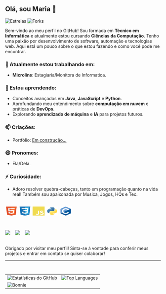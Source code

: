 ## Olá, sou Maria 👋

![Estrelas](https://img.shields.io/github/stars/Arkill/Arkill?style=social) ![Forks](https://img.shields.io/github/forks/Arkill/Arkill?style=social)

Bem-vindo ao meu perfil no GitHub! Sou formada em **Técnico em Informática** e atualmente estou cursando **Ciências da Computação**. Tenho uma paixão por desenvolvimento de software, automação e tecnologias web. Aqui está um pouco sobre o que estou fazendo e como você pode me encontrar.

### 🔭 Atualmente estou trabalhando em:
- **Microlins**: Estagiaria/Monitora de Informatica.

### 🌱 Estou aprendendo:
- Conceitos avançados em **Java**, **JavaScript** e **Python**.
- Aprofundando meu entendimento sobre **computação em nuvem** e práticas de **DevOps**.
- Explorando **aprendizado de máquina** e **IA** para projetos futuros.

### 📫 Criações:
- Portfólio: [Em construção...](https://website.com)

### 😄 Pronomes:
- Ela/Dela.

### ⚡ Curiosidade:
- Adoro resolver quebra-cabeças, tanto em programação quanto na vida real! Também sou apaixonada por Musica, Jogos, HQs e Tec.

<div style="display: inline_block"><br>
  <img align="center" alt="Maria-HTML" height="30" width="40" src="https://raw.githubusercontent.com/devicons/devicon/master/icons/html5/html5-original.svg">
  <img align="center" alt="Maria-CSS" height="30" width="40" src="https://raw.githubusercontent.com/devicons/devicon/master/icons/css3/css3-original.svg">
  <img align="center" alt="Maria-Js" height="30" width="40" src="https://raw.githubusercontent.com/devicons/devicon/master/icons/javascript/javascript-plain.svg">
  <img align="center" alt="Maria-Python" height="30" width="40" src="https://raw.githubusercontent.com/devicons/devicon/master/icons/python/python-original.svg">
  <img align="center" alt="Maria-C" height="30" width="40" src="https://raw.githubusercontent.com/devicons/devicon/master/icons/c/c-original.svg">
</div>

##
<br>
<div> 
<a href="https://www.instagram.com/seu_usuario/" target="_blank"><img src="https://img.shields.io/badge/-Instagram-%23E4405F?style=for-the-badge&logo=instagram&logoColor=white" target="_blank"></a>&nbsp;&nbsp;&nbsp; <!-- Espaçamento entre os ícones --><a href="mailto:mariaap4arecida00670@gmail.com"><img src="https://img.shields.io/badge/-Gmail-%23DB4437?style=for-the-badge&logo=gmail&logoColor=white" target="_blank"></a>&nbsp;&nbsp;&nbsp; <!-- Espaçamento entre os ícones -->
<a href="https://www.linkedin.com/in/maria-aparecida-aa68a4243?utm_source=share&utm_campaign=share_via&utm_content=profile&utm_medium=android_app" target="_blank"><img src="https://img.shields.io/badge/LinkedIn-%230077B5?style=for-the-badge&logo=linkedin&logoColor=white" target="_blank"></a></div><br>


Obrigado por visitar meu perfil! Sinta-se à vontade para conferir meus projetos e entrar em contato se quiser colaborar!

---
<br>

<table>
  <tr>
    <td>
      <img src="https://github-readme-stats.vercel.app/api?username=Arkill&show_icons=true&theme=onedark" alt="Estatísticas do GitHub" width="450" height="200">
    </td>
    <td>
      <img src="https://github-readme-stats.vercel.app/api/top-langs/?username=Arkill&theme=onedark&layout=compact&langs_count=10" alt="Top Languages" width="450" height="200">
    </td>
  </tr>
  <tr>
 <tr>
  <td colspan="2">
    <img src="https://images-wixmp-ed30a86b8c4ca887773594c2.wixmp.com/f/679eafd8-88a3-4304-9836-53334d1782ff/d8xebfv-426f3ffd-b748-4f61-b67d-2bc9b2e3d16f.gif?token=eyJ0eXAiOiJKV1QiLCJhbGciOiJIUzI1NiJ9.eyJzdWIiOiJ1cm46YXBwOjdlMGQxODg5ODIyNjQzNzNhNWYwZDQxNWVhMGQyNmUwIiwiaXNzIjoidXJuOmFwcDo3ZTBkMTg4OTgyMjY0MzczYTVmMGQ0MTVlYTBkMjZlMCIsIm9iaiI6W1t7InBhdGgiOiJcL2ZcLzY3OWVhZmQ4LTg4YTMtNDMwNC05ODM2LTUzMzM0ZDE3ODJmZlwvZDh4ZWJmdi00MjZmM2ZmZC1iNzQ4LTRmNjEtYjY3ZC0yYmM5YjJlM2QxNmYuZ2lmIn1dXSwiYXVkIjpbInVybjpzZXJ2aWNlOmZpbGUuZG93bmxvYWQiXX0.8KMaE-uRz2iH_LkEhzalwPTmAEG97007mZHD5NJV0Vg" alt="Bonnie" right="800" />
  </td>
 </tr>
</table>
